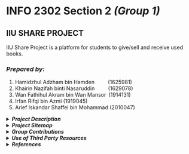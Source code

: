 # INFO 2302 Section 2 _(Group 1)_ #

## IIU SHARE PROJECT ##
IIU Share Project is a platform for students to give/sell and receive used books. 

### _Prepared by:_ ###
1. Hamidzhul Adzham bin Hamden &emsp; &emsp;(1625981)
2. Khairin Nazifah binti Nasaruddin &emsp; &emsp;(1629078)
3. Wan Fathihul Akram bin Wan Mansor&ensp;(1914131)
4. Irfan Rifqi bin Azmi                 (1919045)
5. Arief Iskandar Shaffei bin Mohammad (2010047)

<details>
<summary>
  <strong><i>Project Description</i></strong>
</summary>
<p> The <strong>IIU Share Project</strong> is inspired by the problem of unused textbooks and printed materials being left around by IIUM students. Thus, this project is initiated to provide a platform for IIUM students to properly donate or sell their used reading materials to those who wanted them. Not only that, it also helps those who are looking for reading materials for their courses at a reasonable price or for free as it is a one stop center to look for used books and other printed materials. It is hoped that with the development of the platform, the problem would be solved and helped those who utilizes the platform.  </p>
<p> To utilize the platform, students who want to sell or donate reading materials have to send required information to iiushare@webtech.com. The information, which includes book/material title, description, price, contact and an image will be uploaded by the admins to the website. Students who wish to have certain books or other printed materials can browse and buy them by contacting the owner of the book from the contact information displayed in the website. In short, the platform serves as an online catalogue of used books as well as other printed materials which enables the students to sell and look for their desired reading materials.</p>
</details>

<details>
   <summary>
      <strong><i>Project Sitemap </i></strong>
   </summary>
   
![Project Sitemap](/images/sitemap.jpg "IIU Share Project Sitemap")
</details>

<details>
   <summary>
      <strong><i>Group Contributions</i></strong>
   </summary>


Name | Contributions
---- | -------------
Hamidzhul Adzham<br />1625981 | Homepage, Navigation bar,<br />Javascript event handlers for modal boxes in Homepage
Khairin Nazifah<br />1629078 | Book catalogue page,<br />Scroll back to top button,<br />Uploading 6 books in the catalogue
Wan Fathihul Akram<br />1914131 | FAQ Page
Irfan Rifqi<br />1919045 | Feedback page, Thank you page,<br />Submit feedback form with validation,<br />Javascript to confirm feedback submission
Arief Iskandar Shaffei<br />2010047 | Printed Materials catalogue page
</details>

<details>
   <summary>
      <strong><i>Use of Third Party Resources</i></strong>
   </summary>

Web elements | Name | Use of third party resources and modifications (if any)  | Modifications (if any)
-------------| -----| -------------------------------------------------------- | ----------------------
Icon for search box in Homepage | Hamidzhul Adzham | The icon used is taken from flaticon.com | The graphic was sized down
Graphic in Homepage | Hamidzhul Adzham | The graphic is an image from cleanpng.com | None.
Modal boxes in Homepage when clicked | Hamidzhul Adzham | The codes was taken from w3schools.com | The script and style was separated
Phone icon in Feedback page | Irfan Rifqi | The icon is taken from Font Awesome toolkit css file | None. 
Envelope icon in Feedback page | Irfan Rifqi | The icon is taken from Font Awesome toolkit css file | None.
Home icon in Thank You page | Irfan Rifqi | The icon is taken from Font Awesome toolkit css file | None.
IIUM logo for website logo in header | Khairin Nazifah | The graphic is taken from hiclipart.com | The graphic is resized to an appropriate size.
Graphic in FAQ page | Wan Fathihul Akram | The graphic is an image taken from freepik.com | The graphic colour is edited to match the theme colour of the website.
</details>

<details>
   <summary>
      <strong><i>References</i></strong>
   </summary>
   
<p>Eastman1. Cleanpng. Retrieved from 14 November 2020 from https://www.cleanpng.com/png-educational-technology-e-learning-sharable-content-601781/  

Freepik. Flaticon. Retrieved from 22 November 2020 from https://www.flaticon.com/free-icon/magnifying-glass_46389?term=magnifying%20glass&page=1&position=58&related_item_id=46389  

Freepik. Freepik Vector. Retrieved 30 December 2020 from
https://www.freepik.com/free-vector/website-faq-section-user-help-desk-customer-support-frequently-asked-questions-problem-solution-quiz-game-confused-man-cartoon-character_11667041.html  

Font Awesome. (n.d.). Retrieved December 17, 2020, from https://fontawesome.com/how-to-use/on-the-web/setup/hosting-font-awesome-yourself  

Font Awesome 5 Introduction. (n.d.). Retrieved December 20, 2020, from https://www.w3schools.com/icons/fontawesome5_intro.asp  

Hiclipart. (n.d.). Retrieved 29 November 2020 from https://www.hiclipart.com/free-transparent-background-png-clipart-csqjw  

w3schools.com. Retrieved from 29 December 2020 from https://www.w3schools.com/howto/howto_css_modals.asp

w3schools.com. Retrieved from 30 December 2020 from https://www.w3schools.com/howto/howto_js_read_more.asp  

w3schools.com. Retrieved from 30 December 2020 from https://www.w3resource.com/html/attributes/html-valign-attribute.php</p>
</details>
   
 


